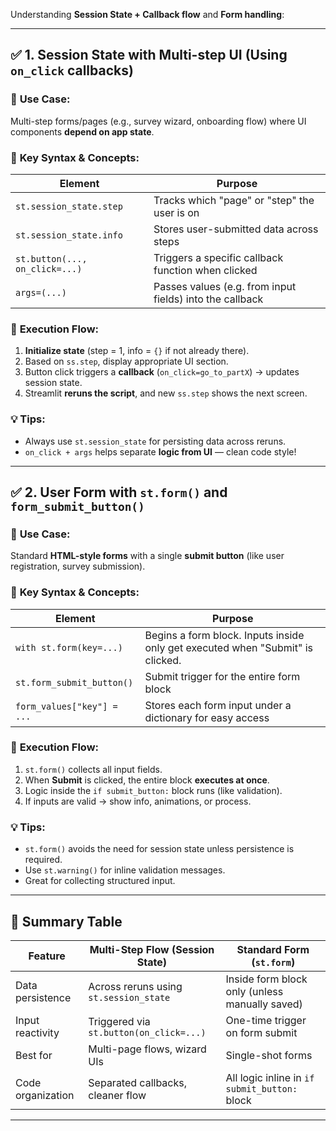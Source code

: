 Understanding **Session State + Callback flow** and **Form handling**:

---

## ✅ **1. Session State with Multi-step UI (Using `on_click` callbacks)**

### 🔹 **Use Case:**

Multi-step forms/pages (e.g., survey wizard, onboarding flow) where UI components **depend on app state**.

### 🔹 **Key Syntax & Concepts:**

| Element                        | Purpose                                                  |
| ------------------------------ | -------------------------------------------------------- |
| `st.session_state.step`        | Tracks which "page" or "step" the user is on             |
| `st.session_state.info`        | Stores user-submitted data across steps                  |
| `st.button(..., on_click=...)` | Triggers a specific callback function when clicked       |
| `args=(...)`                   | Passes values (e.g. from input fields) into the callback |

### 🔹 **Execution Flow:**

1. **Initialize state** (step = 1, info = `{}` if not already there).
2. Based on `ss.step`, display appropriate UI section.
3. Button click triggers a **callback** (`on_click=go_to_partX`) → updates session state.
4. Streamlit **reruns the script**, and new `ss.step` shows the next screen.

### 💡 Tips:

* Always use `st.session_state` for persisting data across reruns.
* `on_click + args` helps separate **logic from UI** — clean code style!

---

## ✅ **2. User Form with `st.form()` and `form_submit_button()`**

### 🔹 **Use Case:**

Standard **HTML-style forms** with a single **submit button** (like user registration, survey submission).

### 🔹 **Key Syntax & Concepts:**

| Element                    | Purpose                                                                        |
| -------------------------- | ------------------------------------------------------------------------------ |
| `with st.form(key=...)`    | Begins a form block. Inputs inside only get executed when "Submit" is clicked. |
| `st.form_submit_button()`  | Submit trigger for the entire form block                                       |
| `form_values["key"] = ...` | Stores each form input under a dictionary for easy access                      |

### 🔹 **Execution Flow:**

1. `st.form()` collects all input fields.
2. When **Submit** is clicked, the entire block **executes at once**.
3. Logic inside the `if submit_button:` block runs (like validation).
4. If inputs are valid → show info, animations, or process.

### 💡 Tips:

* `st.form()` avoids the need for session state unless persistence is required.
* Use `st.warning()` for inline validation messages.
* Great for collecting structured input.

---

## 🧠 Summary Table

| Feature           | Multi-Step Flow (Session State)         | Standard Form (`st.form`)                      |
| ----------------- | --------------------------------------- | ---------------------------------------------- |
| Data persistence  | Across reruns using `st.session_state`  | Inside form block only (unless manually saved) |
| Input reactivity  | Triggered via `st.button(on_click=...)` | One-time trigger on form submit                |
| Best for          | Multi-page flows, wizard UIs            | Single-shot forms                              |
| Code organization | Separated callbacks, cleaner flow       | All logic inline in `if submit_button:` block  |

---

